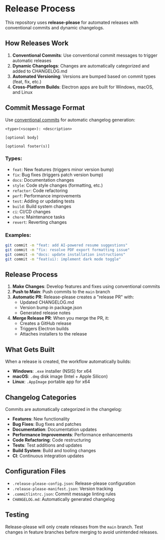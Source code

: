 # Release Process

This repository uses **release-please** for automated releases with conventional commits and dynamic changelogs.

## How Releases Work

1. **Conventional Commits**: Use conventional commit messages to trigger automatic releases
2. **Dynamic Changelogs**: Changes are automatically categorized and added to CHANGELOG.md
3. **Automated Versioning**: Versions are bumped based on commit types (feat, fix, etc.)
4. **Cross-Platform Builds**: Electron apps are built for Windows, macOS, and Linux

## Commit Message Format

Use [conventional commits](https://www.conventionalcommits.org/) for automatic changelog generation:

```
<type>(<scope>): <description>

[optional body]

[optional footer(s)]
```

### Types:

- `feat`: New features (triggers minor version bump)
- `fix`: Bug fixes (triggers patch version bump)
- `docs`: Documentation changes
- `style`: Code style changes (formatting, etc.)
- `refactor`: Code refactoring
- `perf`: Performance improvements
- `test`: Adding or updating tests
- `build`: Build system changes
- `ci`: CI/CD changes
- `chore`: Maintenance tasks
- `revert`: Reverting changes

### Examples:

```bash
git commit -m "feat: add AI-powered resume suggestions"
git commit -m "fix: resolve PDF export formatting issue"
git commit -m "docs: update installation instructions"
git commit -m "feat(ui): implement dark mode toggle"
```

## Release Process

1. **Make Changes**: Develop features and fixes using conventional commits
2. **Push to Main**: Push commits to the `main` branch
3. **Automatic PR**: Release-please creates a "release PR" with:
   - Updated CHANGELOG.md
   - Version bump in package.json
   - Generated release notes
4. **Merge Release PR**: When you merge the PR, it:
   - Creates a GitHub release
   - Triggers Electron builds
   - Attaches installers to the release

## What Gets Built

When a release is created, the workflow automatically builds:

- **Windows**: `.exe` installer (NSIS) for x64
- **macOS**: `.dmg` disk image (Intel + Apple Silicon)
- **Linux**: `.AppImage` portable app for x64

## Changelog Categories

Commits are automatically categorized in the changelog:

- **Features**: New functionality
- **Bug Fixes**: Bug fixes and patches
- **Documentation**: Documentation updates
- **Performance Improvements**: Performance enhancements
- **Code Refactoring**: Code restructuring
- **Tests**: Test additions and updates
- **Build System**: Build and tooling changes
- **CI**: Continuous integration updates

## Configuration Files

- `.release-please-config.json`: Release-please configuration
- `.release-please-manifest.json`: Version tracking
- `.commitlintrc.json`: Commit message linting rules
- `CHANGELOG.md`: Automatically generated changelog

## Testing

Release-please will only create releases from the `main` branch. Test changes in feature branches before merging to avoid unintended releases.

